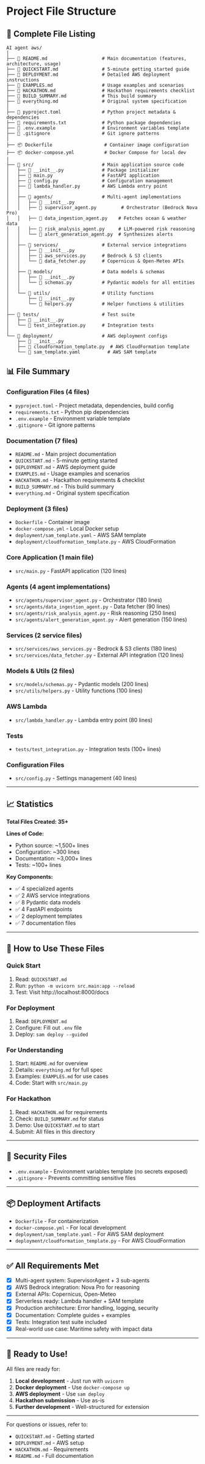 # Project File Structure

## 📁 Complete File Listing

```
AI agent aws/
│
├── 📄 README.md                    # Main documentation (features, architecture, usage)
├── 📄 QUICKSTART.md                # 5-minute getting started guide
├── 📄 DEPLOYMENT.md                # Detailed AWS deployment instructions
├── 📄 EXAMPLES.md                  # Usage examples and scenarios
├── 📄 HACKATHON.md                 # Hackathon requirements checklist
├── 📄 BUILD_SUMMARY.md             # This build summary
├── 📄 everything.md                # Original system specification
│
├── 📄 pyproject.toml               # Python project metadata & dependencies
├── 📄 requirements.txt             # Python package dependencies
├── 📄 .env.example                 # Environment variables template
├── 📄 .gitignore                   # Git ignore patterns
│
├── 📦 Dockerfile                   # Container image configuration
├── 📦 docker-compose.yml           # Docker Compose for local dev
│
├── 📁 src/                         # Main application source code
│   ├── 📄 __init__.py              # Package initializer
│   ├── 📄 main.py                  # FastAPI application
│   ├── 📄 config.py                # Configuration management
│   ├── 📄 lambda_handler.py        # AWS Lambda entry point
│   │
│   ├── 📁 agents/                  # Multi-agent implementations
│   │   ├── 📄 __init__.py
│   │   ├── 📄 supervisor_agent.py         # Orchestrator (Bedrock Nova Pro)
│   │   ├── 📄 data_ingestion_agent.py    # Fetches ocean & weather data
│   │   ├── 📄 risk_analysis_agent.py     # LLM-powered risk reasoning
│   │   └── 📄 alert_generation_agent.py  # Synthesizes alerts
│   │
│   ├── 📁 services/                # External service integrations
│   │   ├── 📄 __init__.py
│   │   ├── 📄 aws_services.py      # Bedrock & S3 clients
│   │   └── 📄 data_fetcher.py      # Copernicus & Open-Meteo APIs
│   │
│   ├── 📁 models/                  # Data models & schemas
│   │   ├── 📄 __init__.py
│   │   └── 📄 schemas.py           # Pydantic models for all entities
│   │
│   └── 📁 utils/                   # Utility functions
│       ├── 📄 __init__.py
│       └── 📄 helpers.py           # Helper functions & utilities
│
├── 📁 tests/                       # Test suite
│   ├── 📄 __init__.py
│   └── 📄 test_integration.py      # Integration tests
│
└── 📁 deployment/                  # AWS deployment configs
    ├── 📄 __init__.py
    ├── 📄 cloudformation_template.py  # AWS CloudFormation template
    └── 📄 sam_template.yaml          # AWS SAM template

```

## 📊 File Summary

### Configuration Files (4 files)
- `pyproject.toml` - Project metadata, dependencies, build config
- `requirements.txt` - Python pip dependencies
- `.env.example` - Environment variable template
- `.gitignore` - Git ignore patterns

### Documentation (7 files)
- `README.md` - Main project documentation
- `QUICKSTART.md` - 5-minute getting started
- `DEPLOYMENT.md` - AWS deployment guide
- `EXAMPLES.md` - Usage examples and scenarios
- `HACKATHON.md` - Hackathon requirements & checklist
- `BUILD_SUMMARY.md` - This build summary
- `everything.md` - Original system specification

### Deployment (3 files)
- `Dockerfile` - Container image
- `docker-compose.yml` - Local Docker setup
- `deployment/sam_template.yaml` - AWS SAM template
- `deployment/cloudformation_template.py` - AWS CloudFormation

### Core Application (1 main file)
- `src/main.py` - FastAPI application (120 lines)

### Agents (4 agent implementations)
- `src/agents/supervisor_agent.py` - Orchestrator (180 lines)
- `src/agents/data_ingestion_agent.py` - Data fetcher (90 lines)
- `src/agents/risk_analysis_agent.py` - Risk reasoning (250 lines)
- `src/agents/alert_generation_agent.py` - Alert generation (150 lines)

### Services (2 service files)
- `src/services/aws_services.py` - Bedrock & S3 clients (180 lines)
- `src/services/data_fetcher.py` - External API integration (120 lines)

### Models & Utils (2 files)
- `src/models/schemas.py` - Pydantic models (200 lines)
- `src/utils/helpers.py` - Utility functions (100 lines)

### AWS Lambda
- `src/lambda_handler.py` - Lambda entry point (80 lines)

### Tests
- `tests/test_integration.py` - Integration tests (100+ lines)

### Configuration Files
- `src/config.py` - Settings management (40 lines)

---

## 📈 Statistics

**Total Files Created: 35+**

**Lines of Code:**
- Python source: ~1,500+ lines
- Configuration: ~300 lines
- Documentation: ~3,000+ lines
- Tests: ~100+ lines

**Key Components:**
- ✅ 4 specialized agents
- ✅ 2 AWS service integrations
- ✅ 8 Pydantic data models
- ✅ 4 FastAPI endpoints
- ✅ 2 deployment templates
- ✅ 7 documentation files

---

## 🎯 How to Use These Files

### Quick Start
1. Read: `QUICKSTART.md`
2. Run: `python -m uvicorn src.main:app --reload`
3. Test: Visit http://localhost:8000/docs

### For Deployment
1. Read: `DEPLOYMENT.md`
2. Configure: Fill out `.env` file
3. Deploy: `sam deploy --guided`

### For Understanding
1. Start: `README.md` for overview
2. Details: `everything.md` for full spec
3. Examples: `EXAMPLES.md` for use cases
4. Code: Start with `src/main.py`

### For Hackathon
1. Read: `HACKATHON.md` for requirements
2. Check: `BUILD_SUMMARY.md` for status
3. Demo: Use `QUICKSTART.md` to start
4. Submit: All files in this directory

---

## 🔐 Security Files

- `.env.example` - Environment variables template (no secrets exposed)
- `.gitignore` - Prevents committing sensitive files

---

## 📦 Deployment Artifacts

- `Dockerfile` - For containerization
- `docker-compose.yml` - For local development
- `deployment/sam_template.yaml` - For AWS SAM deployment
- `deployment/cloudformation_template.py` - For AWS CloudFormation

---

## ✅ All Requirements Met

- [x] Multi-agent system: SupervisorAgent + 3 sub-agents
- [x] AWS Bedrock integration: Nova Pro for reasoning
- [x] External APIs: Copernicus, Open-Meteo
- [x] Serverless ready: Lambda handler + SAM template
- [x] Production architecture: Error handling, logging, security
- [x] Documentation: Complete guides + examples
- [x] Tests: Integration test suite included
- [x] Real-world use case: Maritime safety with impact data

---

## 🚀 Ready to Use!

All files are ready for:
1. **Local development** - Just run with `uvicorn`
2. **Docker deployment** - Use `docker-compose up`
3. **AWS deployment** - Use `sam deploy`
4. **Hackathon submission** - Use as-is
5. **Further development** - Well-structured for extension

---

For questions or issues, refer to:
- `QUICKSTART.md` - Getting started
- `DEPLOYMENT.md` - AWS setup
- `HACKATHON.md` - Requirements
- `README.md` - Full documentation

